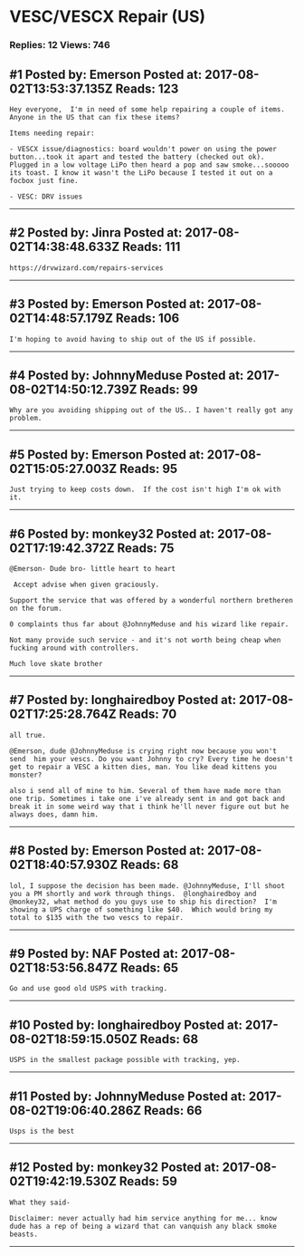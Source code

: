 # VESC/VESCX Repair (US)

### Replies: 12 Views: 746

## \#1 Posted by: Emerson Posted at: 2017-08-02T13:53:37.135Z Reads: 123

```
Hey everyone,  I'm in need of some help repairing a couple of items.  Anyone in the US that can fix these items?

Items needing repair: 

- VESCX issue/diagnostics: board wouldn't power on using the power button...took it apart and tested the battery (checked out ok). Plugged in a low voltage LiPo then heard a pop and saw smoke...sooooo its toast. I know it wasn't the LiPo because I tested it out on a focbox just fine.

- VESC: DRV issues
```

---
## \#2 Posted by: Jinra Posted at: 2017-08-02T14:38:48.633Z Reads: 111

```
https://drvwizard.com/repairs-services
```

---
## \#3 Posted by: Emerson Posted at: 2017-08-02T14:48:57.179Z Reads: 106

```
I'm hoping to avoid having to ship out of the US if possible.
```

---
## \#4 Posted by: JohnnyMeduse Posted at: 2017-08-02T14:50:12.739Z Reads: 99

```
Why are you avoiding shipping out of the US.. I haven't really got any problem.
```

---
## \#5 Posted by: Emerson Posted at: 2017-08-02T15:05:27.003Z Reads: 95

```
Just trying to keep costs down.  If the cost isn't high I'm ok with it.
```

---
## \#6 Posted by: monkey32 Posted at: 2017-08-02T17:19:42.372Z Reads: 75

```
@Emerson- Dude bro- little heart to heart

 Accept advise when given graciously.

Support the service that was offered by a wonderful northern bretheren on the forum.

0 complaints thus far about @JohnnyMeduse and his wizard like repair. 

Not many provide such service - and it's not worth being cheap when fucking around with controllers.

Much love skate brother
```

---
## \#7 Posted by: longhairedboy Posted at: 2017-08-02T17:25:28.764Z Reads: 70

```
all true. 

@Emerson, dude @JohnnyMeduse is crying right now because you won't send  him your vescs. Do you want Johnny to cry? Every time he doesn't get to repair a VESC a kitten dies, man. You like dead kittens you monster?

also i send all of mine to him. Several of them have made more than one trip. Sometimes i take one i've already sent in and got back and break it in some weird way that i think he'll never figure out but he always does, damn him.
```

---
## \#8 Posted by: Emerson Posted at: 2017-08-02T18:40:57.930Z Reads: 68

```
lol, I suppose the decision has been made. @JohnnyMeduse, I'll shoot you a PM shortly and work through things.  @longhairedboy and @monkey32, what method do you guys use to ship his direction?  I'm showing a UPS charge of something like $40.  Which would bring my total to $135 with the two vescs to repair.
```

---
## \#9 Posted by: NAF Posted at: 2017-08-02T18:53:56.847Z Reads: 65

```
Go and use good old USPS with tracking.
```

---
## \#10 Posted by: longhairedboy Posted at: 2017-08-02T18:59:15.050Z Reads: 68

```
USPS in the smallest package possible with tracking, yep.
```

---
## \#11 Posted by: JohnnyMeduse Posted at: 2017-08-02T19:06:40.286Z Reads: 66

```
Usps is the best
```

---
## \#12 Posted by: monkey32 Posted at: 2017-08-02T19:42:19.530Z Reads: 59

```
What they said-

Disclaimer: never actually had him service anything for me... know dude has a rep of being a wizard that can vanquish any black smoke beasts.
```

---
